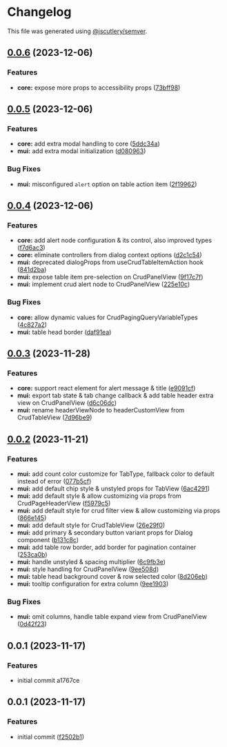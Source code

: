 # Changelog

This file was generated using [@jscutlery/semver](https://github.com/jscutlery/semver).

## [0.0.6](https://github.com/louiskhenghao/crudx/compare/workspace@0.0.5...workspace@0.0.6) (2023-12-06)


### Features

* **core:** expose more props to accessibility props ([73bff98](https://github.com/louiskhenghao/crudx/commit/73bff987c9a4652cfc154953069d107569d4f33b))

## [0.0.5](https://github.com/louiskhenghao/crudx/compare/workspace@0.0.4...workspace@0.0.5) (2023-12-06)


### Features

* **core:** add extra modal handling to core ([5ddc34a](https://github.com/louiskhenghao/crudx/commit/5ddc34a97d37c17ebd48507a79053263ef66c523))
* **mui:** add extra modal initialization ([d080963](https://github.com/louiskhenghao/crudx/commit/d080963b322dd2d529ae2252c7b93dea2ca1f88c))


### Bug Fixes

* **mui:** misconfigured `alert` option on table action item ([2f19962](https://github.com/louiskhenghao/crudx/commit/2f199629d83dbe2c876c0256fee7175d32347175))

## [0.0.4](https://github.com/louiskhenghao/crudx/compare/workspace@0.0.3...workspace@0.0.4) (2023-12-06)


### Features

* **core:** add alert node configuration & its control, also improved types ([f7d6ac3](https://github.com/louiskhenghao/crudx/commit/f7d6ac3ce2eebae28cb0d11707d274728e14715b))
* **core:** eliminate controllers from dialog context options ([d2c1c54](https://github.com/louiskhenghao/crudx/commit/d2c1c54ee9e6a2156e02a68f807b7ec57d87f84e))
* **mui:** deprecated dialogProps from useCrudTableItemAction hook ([841d2ba](https://github.com/louiskhenghao/crudx/commit/841d2ba8613b6a9b5103f7546845af7b96fab5fb))
* **mui:** expose table item pre-selection on CrudPanelView ([9f17c7f](https://github.com/louiskhenghao/crudx/commit/9f17c7f7edcb994194aa6456d10e71b6526e1dea))
* **mui:** implement crud alert node to CrudPanelView ([225e10c](https://github.com/louiskhenghao/crudx/commit/225e10cd747bc57ba6cc7b04a2dad2bd41d5c5e9))


### Bug Fixes

* **core:** allow dynamic values for CrudPagingQueryVariableTypes ([4c827a2](https://github.com/louiskhenghao/crudx/commit/4c827a216704464ccc64107c5a74c19b98e69641))
* **mui:** table head border ([daf91ea](https://github.com/louiskhenghao/crudx/commit/daf91eab253569ea4a6d188d7898af9bee98a308))

## [0.0.3](https://github.com/louiskhenghao/crudx/compare/workspace@0.0.2...workspace@0.0.3) (2023-11-28)


### Features

* **core:** support react element for alert message & title ([e9091cf](https://github.com/louiskhenghao/crudx/commit/e9091cf0c5a27c70d27d248ca569c1c5a0045855))
* **mui:** export tab state & tab change callback & add table header extra view on CrudPanelView ([d6c06dc](https://github.com/louiskhenghao/crudx/commit/d6c06dc874f44f72d06b80a28bb1de4a1432b8a8))
* **mui:** rename headerViewNode to headerCustomView from CrudTableView ([7d96be9](https://github.com/louiskhenghao/crudx/commit/7d96be995670f7b680c74e49929f732721edb3b1))

## [0.0.2](https://github.com/louiskhenghao/crudx/compare/workspace@0.0.1...workspace@0.0.2) (2023-11-21)


### Features

* **mui:** add count color customize for TabType, fallback color to default instead of error ([077b5cf](https://github.com/louiskhenghao/crudx/commit/077b5cfeef5597b5b316994ad2fe8464d662cceb))
* **mui:** add default chip style & unstyled props for TabView ([6ac4291](https://github.com/louiskhenghao/crudx/commit/6ac4291f2b77c38f57471a5615b52d422c348e16))
* **mui:** add default style & allow customizing via props from CrudPageHeaderView ([f5979c5](https://github.com/louiskhenghao/crudx/commit/f5979c5f0e94f5f2fac5c6f389d6a336404110fe))
* **mui:** add default style for crud filter view & allow customizing via props ([866e145](https://github.com/louiskhenghao/crudx/commit/866e14549e243eba79b26897d473307c383eed53))
* **mui:** add default style for CrudTableView ([26e29f0](https://github.com/louiskhenghao/crudx/commit/26e29f0d9755a826c9122502ca2349f601dca37b))
* **mui:** add primary & secondary button variant props for Dialog component ([b131c8c](https://github.com/louiskhenghao/crudx/commit/b131c8cafe6b80d95181a8e80d1053c696520854))
* **mui:** add table row border, add border for pagination container ([253ca0b](https://github.com/louiskhenghao/crudx/commit/253ca0b55d4957551b6d8095406f9a2af58d395a))
* **mui:** handle unstyled & spacing multiplier ([6c9fb3e](https://github.com/louiskhenghao/crudx/commit/6c9fb3e0bf3f43dbb65184324f7f756bec608340))
* **mui:** style handling for CrudPanelView ([9ee508d](https://github.com/louiskhenghao/crudx/commit/9ee508dc8e28d5fc936ec018acafdbd6b4403b23))
* **mui:** table head background cover & row selected color ([8d206eb](https://github.com/louiskhenghao/crudx/commit/8d206ebaa3c00a89bcf45ccc4d0554015f4d2de2))
* **mui:** tooltip configuration for extra column ([9ee1903](https://github.com/louiskhenghao/crudx/commit/9ee1903706c0d5cee36bc75a85e302b31d041586))


### Bug Fixes

* **mui:** omit columns, handle table expand view from CrudPanelView ([0d42f23](https://github.com/louiskhenghao/crudx/commit/0d42f2386568666098629e17dceee2ec615efc22))

## 0.0.1 (2023-11-17)


### Features

* initial commit a1767ce

## 0.0.1 (2023-11-17)


### Features

* initial commit ([f2502b1](https://github.com/louiskhenghao/crudx/commit/f2502b1f69bee306c61ae97f97301456eed9edc8))
